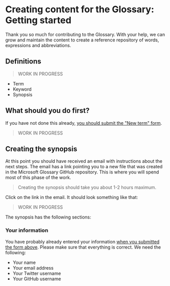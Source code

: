 # Creating content for the Glossary: Getting started

Thank you so much for contributing to the Glossary. With your help, we can grow and maintain the content to create a reference repository of words, expressions and abbreviations.

## Definitions

> WORK IN PROGRESS

- Term
- Keyword
- Synopsis

<a id="form"></a>

## What should you do first?

If you have not done this already, [you should submit the "New term" form](http://gslb.ch/gloss-new).

> WORK IN PROGRESS

## Creating the synopsis

At this point you should have received an email with instructions about the next steps. The email has a link pointing you to a new file that was created in the Microsoft Glossary GitHub repository. This is where you will spend most of this phase of the work.

> Creating the synopsis should take you about 1-2 hours maximum.

Click on the link in the email. It should look something like that:

> WORK IN PROGRESS

The synopsis has the following sections:

### Your information

You have probably already entered your information [when you submitted the form above](#form). Please make sure that everything is correct. We need the following:

- Your name
- Your email address
- Your Twitter username
- Your GitHub username

### 